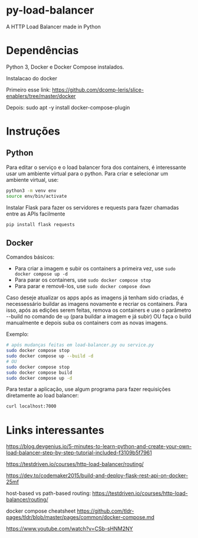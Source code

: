 # py-load-balancer
A HTTP Load Balancer made in Python 

# Dependências

Python 3, Docker e Docker Compose instalados. 

Instalacao do docker

Primeiro esse link:
https://github.com/dcomp-leris/slice-enablers/tree/master/docker

Depois:
sudo apt -y install docker-compose-plugin

# Instruções

## Python 

Para editar o serviço e o load balancer fora dos containers, é interessante usar um ambiente virtual para o python. Para criar e selecionar um ambiente virtual, use:

```bash
python3 -m venv env
source env/bin/activate
```

Instalar Flask para fazer os servidores e requests para fazer chamadas entre as APIs facilmente

```bash
pip install flask requests
```

## Docker

Comandos básicos:

* Para criar a imagem e subir os containers a primeira vez, use `sudo docker compose up -d`
* Para parar os containers, use `sudo docker compose stop`
* Para parar e removê-los, use `sudo docker compose down`


Caso deseje atualizar os apps após as imagens já tenham sido criadas, é necessessário buildar as imagens novamente e recriar os containers. Para isso, após as edições serem feitas, remova os containers e use o parâmetro --build no comando de `up` (para buildar a imagem e já subir) OU faça o build manualmente e depois suba os containers com as novas imagens. 

Exemplo:
```bash
# após mudanças feitas em load-balancer.py ou service.py
sudo docker compose stop
sudo docker compose up --build -d
# OU 
sudo docker compose stop
sudo docker compose build
sudo docker compose up -d
```

Para testar a aplicação, use algum programa para fazer requisições diretamente ao load balancer:

```bash
curl localhost:7000
```
# Links interessantes

https://blog.devgenius.io/5-minutes-to-learn-python-and-create-your-own-load-balancer-step-by-step-tutorial-included-f3109b5f7961

https://testdriven.io/courses/http-load-balancer/routing/

https://dev.to/codemaker2015/build-and-deploy-flask-rest-api-on-docker-25mf

host-based vs path-based routing:
https://testdriven.io/courses/http-load-balancer/routing/

docker compose cheatsheet https://github.com/tldr-pages/tldr/blob/master/pages/common/docker-compose.md

https://www.youtube.com/watch?v=CSb-sHNM2NY


